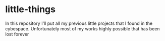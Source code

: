 # little-things
In this repository I'll put all my previous little projects that I found in the cybespace.
Unfortunately most of my works highly possible that has been lost forever
